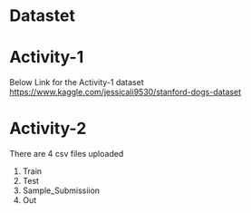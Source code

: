 # Datastet
# Activity-1
Below Link for the Activity-1 dataset
https://www.kaggle.com/jessicali9530/stanford-dogs-dataset

# Activity-2
There are 4 csv files uploaded 
1. Train
2. Test
3. Sample_Submissiion
4. Out
